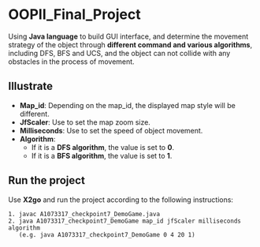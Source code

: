 # OOPII_Final_Project
Using **Java language** to build GUI interface, and determine the movement strategy of the object through **different command and various algorithms**, including DFS, BFS and UCS, and the object can not collide with any obstacles in the process of movement.
## Illustrate
- **Map_id**:  Depending on the map_id, the displayed map style will be different.
- **JfScaler**: Use to set the map zoom size.
- **Milliseconds**: Use to set the speed of object movement.
- **Algorithm**:
  - If it is a **DFS algorithm**, the value is set to **0**.
  - If it is a **BFS algorithm**, the value is set to **1**.
## Run the project
Use **X2go** and run the project according to the following instructions:
```
1. javac A1073317_checkpoint7_DemoGame.java
2. java A1073317_checkpoint7_DemoGame map_id jfScaler milliseconds algorithm
   (e.g. java A1073317_checkpoint7_DemoGame 0 4 20 1)
```
